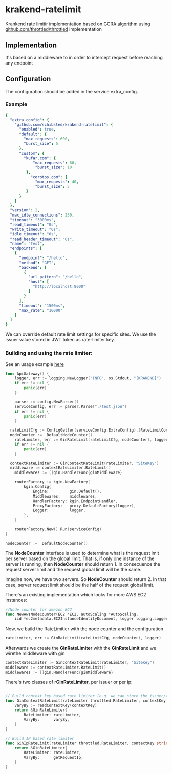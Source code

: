 # krakend-ratelimit

Krankend rate limitir implementation based on [GCRA algorithm](https://en.wikipedia.org/wiki/Generic_cell_rate_algorithm) using [github.com/throttled/throttled](github.com/throttled/throttled) implementation

## Implementation
It's based on a middleware to in order to intercept request before reaching any endpoint

## Configuration
The configuration should be added in the service extra_config.

### Example
```yml
{
  "extra_config": {
    "github.com/schibsted/krakend-ratelimit": {
      "enabled": true,
      "default": {
        "max_requests": 600,
        "burst_size": 5
      },
      "custom": {
        "kufar.com": {
            "max_requests": 60,
             "burst_size": 10
         },
           "corotos.com": {
             "max_requests": 40,
             "burst_size": 5
         }
      }
    }
  },
  "version": 2,
  "max_idle_connections": 250,
  "timeout": "3000ms",
  "read_timeout": "0s",
  "write_timeout": "0s",
  "idle_timeout": "0s",
  "read_header_timeout": "0s",
  "name": "Test",
  "endpoints": [
    {
      "endpoint": "/hello",
      "method": "GET",
      "backend": [
        {
          "url_pattern": "/hello",
          "host": [
            "http://localhost:8000"
          ]
        }
      ],
      "timeout": "1500ms",
      "max_rate": "10000"
    }
  ]
}
```

We can override default rate limit settings for specific sites. We use the issuer value
stored in JWT token as rate-limiter key.

### Building and using the rate limiter:
See an usage example [here](./gin_rate_limit_integration_test.go)

```go
func ApiGateway() {
	logger, err := logging.NewLogger("INFO", os.Stdout, "[KRAKEND]")
	if err != nil {
		panic(err)
	}

	parser := config.NewParser()
	serviceConfig, err := parser.Parse("./test.json")
	if err != nil {
		panic(err)
	}

  rateLimitCfg := ConfigGetter(serviceConfig.ExtraConfig).(RateLimitConfig)
  nodeCounter :=  DefaultNodeCounter()
	rateLimiter, err := GinRateLimit(rateLimitCfg, nodeCounter), logger)
	if err != nil {
		panic(err)
	}

  contextRateLimiter := GinContextRateLimit(rateLimiter, "SiteKey")
  middleware := contextRateLimiter.RateLimit()
	middlewares := []gin.HandlerFunc{ginMiddleware}

	routerFactory := kgin.NewFactory(
		kgin.Config{
			Engine:         gin.Default(),
			Middlewares:    middlewares,
			HandlerFactory: kgin.EndpointHandler,
			ProxyFactory:   proxy.DefaultFactory(logger),
			Logger:         logger,
		},
	)

	routerFactory.New().Run(serviceConfig)
}
```

```go
nodeCounter :=  DefaultNodeCounter()
```

The **NodeCounter** interface is used to determine what is the request imit per server based on the global limit.
That is, if only one instance of the server is running, then **NodeCounter** should return 1. In consecuence the request server limit and the request global limit will be the same.

Imagine now, we have two servers. So **NodeCounter** should return 2. In that case, server request limit should be the half of the request global limit.

There's an existing implementation which looks for more AWS EC2 instances:

```go
//Node counter for amazon EC2
func NewAwsNodeCounter(EC2 *EC2, autoScaling *AutoScaling,
	iid *ec2metadata.EC2InstanceIdentityDocument, logger logging.Logger) NodeCounter {
```

Now, we build the RateLimitier with the node counter and the configuration
```go
rateLimiter, err := GinRateLimit(rateLimitCfg, nodeCounter), logger)
```

Afterwards we create the **GinRateLimiter** with the **GinRateLimit** and we wirethe middleware with gin
```go
contextRateLimiter := GinContextRateLimit(rateLimiter, "SiteKey")
middleware := contextRateLimiter.RateLimit()
middlewares := []gin.HandlerFunc{ginMiddleware}
```


There's two classes of r**GinRateLimiter**, per issuer or per ip:
```go

// Build context key based rate limiter (e.g. we can store the issuer/tenant as a context param)
func GinContextRateLimit(rateLimiter throttled.RateLimiter, contextKey string) *GinRateLimiter {
	varyBy := readContextKey(contextKey)
	return &GinRateLimiter{
		RateLimiter: rateLimiter,
		VaryBy:      varyBy,
	}
}

// Build IP based rate limiter
func GinIpRateLimit(rateLimiter throttled.RateLimiter, contextKey string) *GinRateLimiter {
	return &GinRateLimiter{
		RateLimiter: rateLimiter,
		VaryBy:      getRequestIp,
	}
}
```
